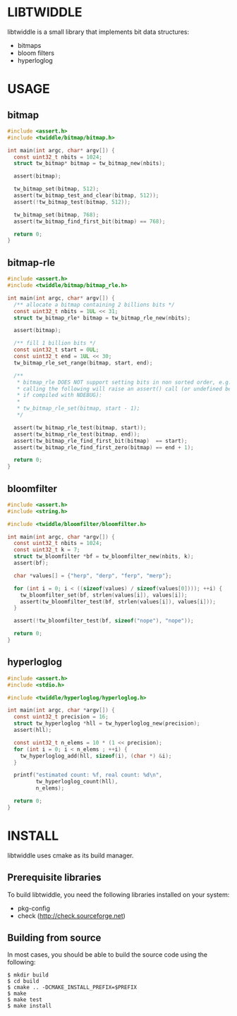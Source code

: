 LIBTWIDDLE
==========

libtwiddle is a small library that implements bit data structures:

  * bitmaps
  * bloom filters
  * hyperloglog

USAGE
=====

bitmap
------

```C
#include <assert.h>
#include <twiddle/bitmap/bitmap.h>

int main(int argc, char* argv[]) {
  const uint32_t nbits = 1024;
  struct tw_bitmap* bitmap = tw_bitmap_new(nbits);

  assert(bitmap);

  tw_bitmap_set(bitmap, 512);
  assert(tw_bitmap_test_and_clear(bitmap, 512));
  assert(!tw_bitmap_test(bitmap, 512));

  tw_bitmap_set(bitmap, 768);
  assert(tw_bitmap_find_first_bit(bitmap) == 768);

  return 0;
}
```

bitmap-rle
------

```C
#include <assert.h>
#include <twiddle/bitmap/bitmap_rle.h>

int main(int argc, char* argv[]) {
  /** allocate a bitmap containing 2 billions bits */
  const uint32_t nbits = 1UL << 31;
  struct tw_bitmap_rle* bitmap = tw_bitmap_rle_new(nbits);

  assert(bitmap);

  /** fill 1 billion bits */
  const uint32_t start = 0UL;
  const uint32_t end = 1UL << 30;
  tw_bitmap_rle_set_range(bitmap, start, end);

  /**
   * bitmap_rle DOES NOT support setting bits in non sorted order, e.g.
   * calling the following will raise an assert() call (or undefined behaviour
   * if compiled with NDEBUG):
   *
   * tw_bitmap_rle_set(bitmap, start - 1);
   */

  assert(tw_bitmap_rle_test(bitmap, start));
  assert(tw_bitmap_rle_test(bitmap, end));
  assert(tw_bitmap_rle_find_first_bit(bitmap)  == start);
  assert(tw_bitmap_rle_find_first_zero(bitmap) == end + 1);

  return 0;
}
```

bloomfilter
-----------

```C
#include <assert.h>
#include <string.h>

#include <twiddle/bloomfilter/bloomfilter.h>

int main(int argc, char *argv[]) {
  const uint32_t nbits = 1024;
  const uint32_t k = 7;
  struct tw_bloomfilter *bf = tw_bloomfilter_new(nbits, k);
  assert(bf);

  char *values[] = {"herp", "derp", "ferp", "merp"};

  for (int i = 0; i < ((sizeof(values) / sizeof(values[0]))); ++i) {
    tw_bloomfilter_set(bf, strlen(values[i]), values[i]);
    assert(tw_bloomfilter_test(bf, strlen(values[i]), values[i]));
  }

  assert(!tw_bloomfilter_test(bf, sizeof("nope"), "nope"));

  return 0;
}
```

hyperloglog
-----------

```C
#include <assert.h>
#include <stdio.h>

#include <twiddle/hyperloglog/hyperloglog.h>

int main(int argc, char *argv[]) {
  const uint32_t precision = 16;
  struct tw_hyperloglog *hll = tw_hyperloglog_new(precision);
  assert(hll);

  const uint32_t n_elems = 10 * (1 << precision);
  for (int i = 0; i < n_elems ; ++i) {
    tw_hyperloglog_add(hll, sizeof(i), (char *) &i);
  }

  printf("estimated count: %f, real count: %d\n",
         tw_hyperloglog_count(hll),
         n_elems);

  return 0;
}
```

INSTALL
=======

libtwiddle uses cmake as its build manager.

Prerequisite libraries
----------------------

To build libtwiddle, you need the following libraries installed on
your system:

  * pkg-config
  * check (http://check.sourceforge.net)

Building from source
--------------------

In most cases, you should be able to build the source code using the following:

    $ mkdir build
    $ cd build
    $ cmake .. -DCMAKE_INSTALL_PREFIX=$PREFIX
    $ make
    $ make test
    $ make install
